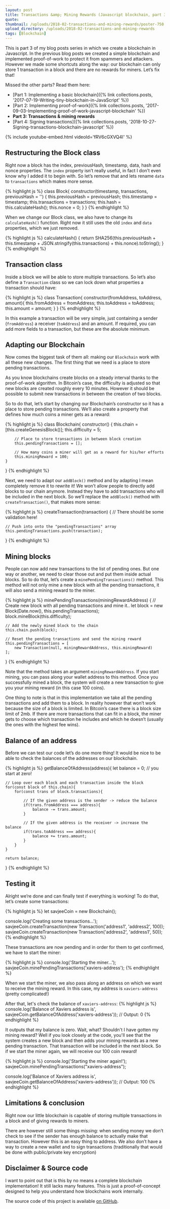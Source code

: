 ```yaml
---
layout: post
title: Transactions &amp; Mining Rewards (Javascript blockchain, part 3)
quote:
thumbnail: /uploads/2018-02-transactions-and-mining-rewards/poster-750.jpg
upload_directory: /uploads/2018-02-transactions-and-mining-rewards
tags: [Blockchain]
---
```


This is part 3 of my blog posts series in which we create a blockchain in Javascript. In the previous blog posts we created a simple blockchain and implemented proof-of-work to protect it from spammers and attackers. However we made some shortcuts along the way: our blockchain can only store 1 transaction in a block and there are no rewards for miners. Let’s fix that!

<!--more-->

Missed the other parts? Read them here:

* [Part 1: Implementing a basic blockchain]({% link collections.posts, '2017-07-19-Writing-tiny-blockchain-in-JavaScript' %})
* [Part 2: Implementing proof-of-work]({% link collections.posts, '2017-09-03-Implementing-proof-of-work-javascript-blockchain' %})
* **Part 3: Transactions & mining rewards**
* [Part 4: Signing transactions]({% link collections.posts, '2018-10-27-Signing-transactions-blockchain-javascript' %})

{% include youtube-embed.html videoId='fRV6cGXVQ4I' %}

## Restructuring the Block class
Right now a block has the index, previousHash, timestamp, data, hash and nonce properties. The `index` property isn’t really useful, in fact I don’t even know why I added it to begin with. So let’s remove that and lets rename `data` to `transactions` which makes more sense.

{% highlight js %}
class Block{
    constructor(timestamp, transactions, previousHash = '') {
        this.previousHash = previousHash;
        this.timestamp = timestamp;
        this.transactions = transactions;
        this.hash = this.calculateHash();
        this.nonce = 0;
    }
}
{% endhighlight %}

When we change our Block class, we also have to change its `calculateHash()` function. Right now it still uses the old `index` and `data` properties, which we just removed.

{% highlight js %}
calculateHash() {
  return SHA256(this.previousHash + this.timestamp + JSON.stringify(this.transactions) + this.nonce).toString();
}
{% endhighlight %}

## Transaction class
Inside a block we will be able to store multiple transactions. So let’s also define a `Transaction` class so we can lock down what properties a transaction should have:

{% highlight js %}
class Transaction{
    constructor(fromAddress, toAddress, amount){
        this.fromAddress = fromAddress;
        this.toAddress = toAddress;
        this.amount = amount;
    }
}
{% endhighlight %}

In this example a transaction will be very simple, just containing a sender (`fromAddress`) a receiver (`toAddress`) and an amount. If required, you can add more fields to a transaction, but these are the absolute minimum.

## Adapting our Blockchain
Now comes the biggest task of them all: making our `Blockchain` work with all these new changes. The first thing that we need is a place to store pending transactions.

As you know blockchains create blocks on a steady interval thanks to the proof-of-work algorithm. In Bitcoin’s case, the difficulty is adjusted so that new blocks are created roughly every 10 minutes. However it should be possible to submit new transactions in between the creation of two blocks.

So to do that, let’s start by changing our Blockchain’s constructor so it has a place to store pending transactions. We’ll also create a property that defines how much coins a miner gets as a reward:

{% highlight js %}
class Blockchain{
	constructor() {
		this.chain = [this.createGenesisBlock()];
		this.difficulty = 5;

		// Place to store transactions in between block creation
		this.pendingTransactions = [];

		// How many coins a miner will get as a reward for his/her efforts
		this.miningReward = 100;
	}
}
{% endhighlight %}

Next, we need to adapt our `addBlock()` method and by adapting I mean completely remove it to rewrite it! We won’t allow people to directly add blocks to our chain anymore. Instead they have to add transactions who will be included in the next block. So we’ll replace the `addBlock()` method with `createTransaction()`, that makes more sense:

{% highlight js %}
createTransaction(transaction) {
	// There should be some validation here!

	// Push into onto the "pendingTransactions" array
	this.pendingTransactions.push(transaction);
}
{% endhighlight %}

## Mining blocks
People can now add new transactions to the list of pending ones. But one way or another, we need to clear those out and put them inside actual blocks. So to do that, let’s create a `minePendingTransactions()` method. This method will not only mine a new block with all the pending transactions, it will also send a mining reward to the miner.

{% highlight js %}
minePendingTransactions(miningRewardAddress) {
	// Create new block with all pending transactions and mine it..
	let block = new Block(Date.now(), this.pendingTransactions);
	block.mineBlock(this.difficulty);

	// Add the newly mined block to the chain
	this.chain.push(block);

	// Reset the pending transactions and send the mining reward
	this.pendingTransactions = [
		new Transaction(null, miningRewardAddress, this.miningReward)
	];
}
{% endhighlight %}

Note that the method takes an argument `miningRewardAddress`. If you start mining, you can pass along your wallet address to this method. Once you successfully mined a block, the system will create a new transaction to give you your mining reward (in this case 100 coins).

One thing to note is that in this implementation we take all the pending transactions and add them to a block. In reality however that won’t work because the size of a block is limited. In Bitcoin’s case there is a block size limit of 2mb. If there are more transactions that can fit in a block, the miner gets to choose which transaction he includes and which he doesn’t (usually the ones with the highest fee wins).

## Balance of an address
Before we can test our code let’s do one more thing! It would be nice to be able to check the balances of the addresses on our blockchain.

{% highlight js %}
getBalanceOfAddress(address){
	let balance = 0; // you start at zero!

	// Loop over each block and each transaction inside the block
	for(const block of this.chain){
		for(const trans of block.transactions){

			// If the given address is the sender -> reduce the balance
			if(trans.fromAddress === address){
				balance -= trans.amount;
			}

			// If the given address is the receiver -> increase the balance
			if(trans.toAddress === address){
				balance += trans.amount;
			}
		}
	}

	return balance;
}
{% endhighlight %}

## Testing it
Alright we’re done and can finally test if everything is working! To do that, let’s create some transactions:

{% highlight js %}
let savjeeCoin = new Blockchain();

console.log('Creating some transactions...');
savjeeCoin.createTransaction(new Transaction('address1', 'address2', 100));
savjeeCoin.createTransaction(new Transaction('address2', 'address1', 50));
{% endhighlight %}

These transactions are now pending and in order for them to get confirmed, we have to start the miner:

{% highlight js %}
console.log('Starting the miner...');
savjeeCoin.minePendingTransactions('xaviers-address');
{% endhighlight %}

When we start the miner, we also pass along an address on which we want to receive the mining reward. In this case, my address is `xaviers-address` (pretty complicated!)

After that, let's check the balance of `xaviers-address`:
{% highlight js %}
console.log('Balance of Xaviers address is', savjeeCoin.getBalanceOfAddress('xaviers-address'));
// Output: 0
{% endhighlight %}

It outputs that my balance is zero. Wait, what? Shouldn't I have gotten my mining reward? Well if you look closely at the code, you'll see that the system creates a new block and then adds your mining rewards as a new pending transaction. That transaction will be included in the next block. So if we start the miner again, we will receive our 100 coin reward!

{% highlight js %}
console.log('Starting the miner again!');
savjeeCoin.minePendingTransactions("xaviers-address");

console.log('Balance of Xaviers address is', savjeeCoin.getBalanceOfAddress('xaviers-address'));
// Output: 100
{% endhighlight %}

## Limitations & conclusion
Right now our little blockchain is capable of storing multiple transactions in a block and of giving rewards to miners.

There are however still some things missing: when sending money we don’t check to see if the sender has enough balance to actually make that transaction. However this is an easy thing to address. We also don’t have a way to create a new wallet and to sign transactions (traditionally that would be done with public/private key encryption)

## Disclaimer & Source code
I want to point out that is this by no means a complete blockchain implementation! It still lacks many features. This is just a proof-of-concept designed to help you understand how blockchains work internally.

The source code of this project is available [on GitHub](https://github.com/SavjeeTutorials/SavjeeCoin).